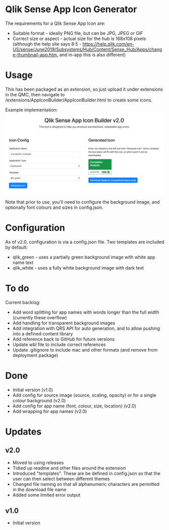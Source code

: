 # Qlik Sense App Icon Generator

The requirements for a Qlik Sense App Icon are:
- Suitable format - ideally PNG file, but can be JPG, JPEG or GIF
- Correct size or aspect - actual size for the hub is 168x108 pixels (although the help site says 8:5 - https://help.qlik.com/en-US/sense/June2019/Subsystems/Hub/Content/Sense_Hub/Apps/change-thumbnail-app.htm, and in-app this is also different)

# Usage

This has been packaged as an extension, so just upload it under extensions in the QMC, then navigate to /extensions/AppIconBuilder/AppIconBuilder.html to create some icons.

Example implementation:
![Default configuration, with a green logo generated](screenshot.png)

Note that prior to use, you'll need to configure the background image, and optionally font colours and sizes in config.json.

# Configuration

As of v2.0, configuration is via a config.json file. Two templates are included by default:
* qlik_green - uses a partially green background image with white app name text
* qlik_white - uses a fully white background image with dark text

# To do

Current backlog:
* Add word splitting for app names with words longer than the full width (currently these overflow)
* Add handling for transparent background images
* Add integration with QRS API for auto generation, and to allow pushing into a defined content library
* Add reference back to GitHub for future versions
* Update wbl file to include correct references
* Update .gitignore to include mac and other formats (and remove from deployment package)

# Done

* Initial version (v1.0)
* Add config for source image (source, scaling, opacity) or for a single colour background (v2.0)
* Add config for app name (font, colour, size, location) (v2.0)
* Add wrapping for app names (v2.0)

# Updates

## v2.0

* Moved to using releases
* Tidied up readme and other files around the extension
* Introduced "templates". These are be defined in config.json so that the user can then select between different themes
* Changed file naming so that all alphanumeric characters are permitted in the download file name
* Added some limited error output

## v1.0

* Initial version
